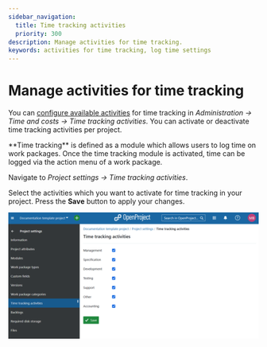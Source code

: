 ```yaml
---
sidebar_navigation:
  title: Time tracking activities
  priority: 300
description: Manage activities for time tracking.
keywords: activities for time tracking, log time settings
---
```

# Manage activities for time tracking

You can [configure available activities](../../../../system-admin-guide/time-and-costs/#create-and-manage-time-tracking-activities/) for time tracking in *Administration -> Time and costs -> Time tracking activities*. You can activate or deactivate time tracking activities per project.

<div class="glossary">
**Time tracking** is defined as a module which allows users to log time on work packages. Once the time tracking module is activated, time can be logged via the action menu of a work package.
</div>

Navigate to *Project settings -> Time tracking activities*.

Select the activities which you want to activate for time tracking in your project. Press the **Save** button to apply your changes.

![Activate time tracking activities under project settings in OpenProject](openproject_user_guide_project_settings_time_tracking_activities.png)
